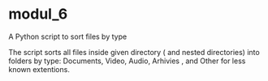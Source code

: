 # modul_6
A Python script to sort files by type

The script sorts all files inside given directory ( and nested directories) into folders by type: Documents, Video, Audio, Arhivies , and Other for less known extentions. 
